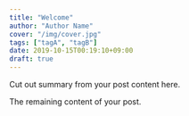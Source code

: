 ```yaml
---
title: "Welcome"
author: "Author Name"
cover: "/img/cover.jpg"
tags: ["tagA", "tagB"]
date: 2019-10-15T00:19:10+09:00
draft: true
---
```


Cut out summary from your post content here.

<!--more-->

The remaining content of your post.
